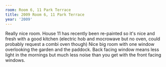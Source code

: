 ```yaml
---
room: Room 6, 11 Park Terrace
title: 2009 Room 6, 11 Park Terrace
year: '2009'
---
```


Really nice room. House 11 has recently been re-painted so it's nice and fresh with a good kitchen (electric hob and mocrowave but no oven, could probably request a combi oven though) Nice big room with one window overlooking the garden and the paddock. Back facing window means less light in the mornings but much less noise than you get with the front facing windows.